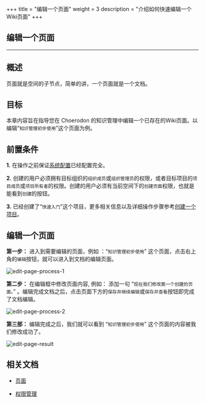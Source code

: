 +++
title = "编辑一个页面"
weight = 3
description = "介绍如何快速编辑一个Wiki页面"
+++

## 编辑一个页面
---

## 概述

页面就是空间的子节点，简单的讲，一个页面就是一个文档。

## 目标

本章内容旨在指导您在 Choerodon 的知识管理中编辑一个已存在的Wiki页面。以编辑“`知识管理初步使用`”这个页面为例。

## 前置条件

**1.** 在操作之前保证[系统配置](../../../user-guide/system-configuration)已经配置完全。

**2.** 创建的用户必须拥有目标组织的`组织成员`或`组织管理员`的权限，或者目标项目的`项目成员`或`项目所有者`的权限。创建的用户必须有当前空间下的`创建页面`权限，也就是能看到`创建`的按钮。

**3.** 已经创建了“`快速入门`”这个项目，更多相关信息以及详细操作步骤参考[创建一个项目](../../../quick-start/admin/project)。

## 编辑一个页面

**第一步：** 进入到需要编辑的页面，例如 ：“`知识管理初步使用`” 这个页面，点击右上角的`编辑`按钮，就可以进入到文档的编辑页面。

![edit-page-process-1](/img/docs/quick-start/project-member/wiki-manager/edit-page/edit-page-process-1.png)

**第二步：** 在编辑框中修改页面内容, 例如： 添加一句 “`现在我们修改第一个创建的页面。`” 。编辑完成文档之后，点击页面下方的`保存并继续编辑`或`保存并查看`按钮即完成了文档编辑。

![edit-page-process-2](/img/docs/quick-start/project-member/wiki-manager/edit-page/edit-page-process-2.png)

**第三部：** 编辑完成之后，我们就可以看到 “`知识管理初步使用`” 这个页面的内容被我们修改成功了。

![edit-page-result](/img/docs/quick-start/project-member/wiki-manager/edit-page/edit-page-result.png)

## 相关文档

- [页面](../../../../user-guide/wiki/page)

- [权限管理](../../../../user-guide/wiki/hierarchy)